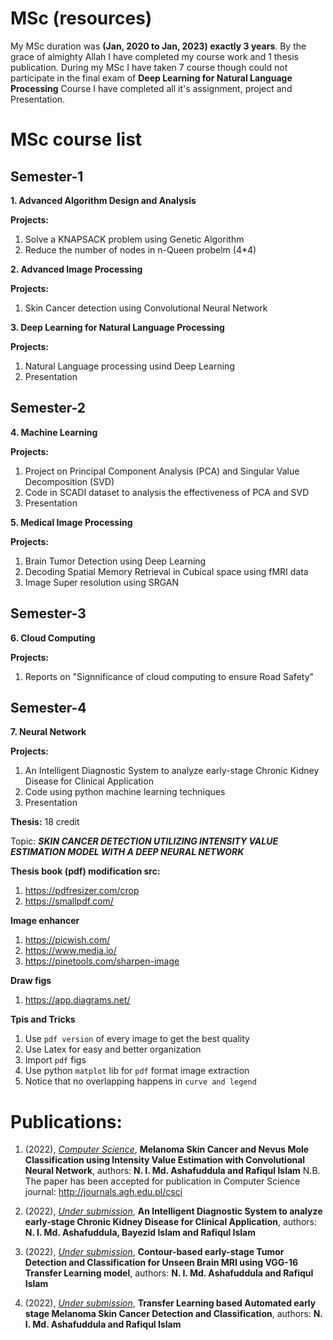 # MSc (resources)

My MSc duration was **(Jan, 2020 to Jan, 2023) exactly 3 years**. By the grace of almighty Allah I have completed my course work and 1 thesis publication.
During my MSc I have taken 7 course though could not participate in the final exam of **Deep Learning for Natural Language Processing** Course I have completed all it's assignment,
project and Presentation.

# MSc course list
## Semester-1

**1.  Advanced Algorithm Design and Analysis**

**Projects:**
1.  Solve a KNAPSACK problem using Genetic Algorithm
2.  Reduce the number of nodes in n-Queen probelm (4*4)

**2.  Advanced Image Processing**

**Projects:**
1.  Skin Cancer detection using Convolutional Neural Network

**3.  Deep Learning for Natural Language Processing**

**Projects:**
1.  Natural Language processing usind Deep Learning
2.  Presentation 

## Semester-2

**4.  Machine Learning**

**Projects:**
1. Project on Principal Component Analysis (PCA) and Singular Value Decomposition (SVD)
2. Code in SCADI dataset to analysis the effectiveness of PCA and SVD
3. Presentation

**5.  Medical Image Processing**

**Projects:**
1.  Brain Tumor Detection using Deep Learning
2.  Decoding Spatial Memory Retrieval in Cubical space using fMRI data
3.  Image Super resolution using SRGAN

## Semester-3

**6.  Cloud Computing**

**Projects:**
1. Reports on "Signnificance of cloud computing to ensure Road Safety"

## Semester-4

**7.  Neural Network**

**Projects:**
1.  An Intelligent Diagnostic System to analyze early-stage Chronic Kidney Disease for Clinical Application
2.  Code using python machine learning techniques
3.  Presentation

**Thesis:** 18 credit

Topic: ***SKIN CANCER DETECTION UTILIZING INTENSITY VALUE ESTIMATION MODEL WITH A DEEP NEURAL NETWORK***

**Thesis book (pdf) modification src:**

1.  https://pdfresizer.com/crop
2.  https://smallpdf.com/

**Image enhancer**

1.  https://picwish.com/
2.  https://www.media.io/
3.  https://pinetools.com/sharpen-image

**Draw figs**

1.  https://app.diagrams.net/

**Tpis and Tricks**

1.  Use ``pdf version`` of every image to get the best quality
2.  Use Latex for easy and better organization
3.  Import ``pdf`` figs
4.  Use python ``matplot`` lib for ``pdf`` format image extraction
5.  Notice that no overlapping happens in ``curve and legend``

# Publications:

1.  (2022), <ins>*Computer Science*</ins>, **Melanoma Skin Cancer and Nevus Mole Classification using Intensity Value Estimation with Convolutional Neural Network**, authors: **N. I. Md. Ashafuddula and Rafiqul Islam**
N.B. The paper has been accepted for publication in Computer Science journal: http://journals.agh.edu.pl/csci

2.  (2022), <ins>*Under submission*</ins>, **An Intelligent Diagnostic System to analyze early-stage Chronic Kidney Disease for Clinical Application**, authors: **N. I. Md. Ashafuddula, Bayezid Islam and Rafiqul Islam**

3.  (2022), <ins>*Under submission*</ins>, **Contour-based early-stage Tumor Detection and Classification for Unseen Brain MRI using VGG-16 Transfer Learning model**, authors: **N. I. Md. Ashafuddula and Rafiqul Islam**

4.  (2022), <ins>*Under submission*</ins>, **Transfer Learning based Automated early stage Melanoma Skin Cancer Detection and Classification**, authors: **N. I. Md. Ashafuddula and Rafiqul Islam**
